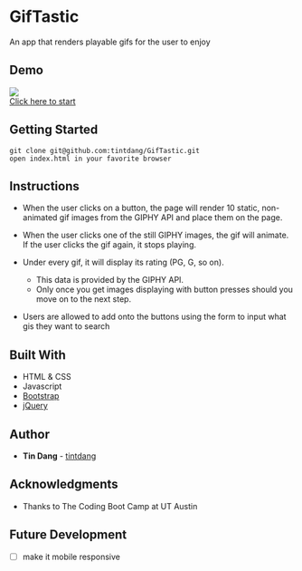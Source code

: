 # GifTastic
An app that renders playable gifs for the user to enjoy

## Demo
<img src='./assets/images/example.gif'><br>
[Click here to start]( https://tintdang.github.io/GifTastic/)

## Getting Started
```
git clone git@github.com:tintdang/GifTastic.git
open index.html in your favorite browser
```
## Instructions

* When the user clicks on a button, the page will render 10 static, non-animated gif images from the GIPHY API and place them on the page.

* When the user clicks one of the still GIPHY images, the gif will animate. If the user clicks the gif again, it stops playing.

* Under every gif, it will display its rating (PG, G, so on).
   * This data is provided by the GIPHY API.
   * Only once you get images displaying with button presses should you move on to the next step.

* Users are allowed to add onto the buttons using the form to input what gis they want to search

## Built With
- HTML & CSS
- Javascript
- [Bootstrap](https://getbootstrap.com/)
- [jQuery](https://jquery.com/download/)

## Author

* **Tin Dang**  - [tintdang](https://github.com/tintdang)

## Acknowledgments

* Thanks to The Coding Boot Camp at UT Austin

## Future Development
- [ ] make it mobile responsive
